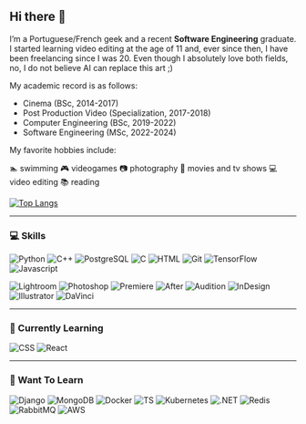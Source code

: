 ## Hi there 👋

I’m a Portuguese/French geek and a recent **Software Engineering** graduate. I started learning video editing at the age of 11 and, ever since then, I have been freelancing since I was 20. Even though I absolutely love both fields, no, I do not believe AI can replace this art ;)

My academic record is as follows:
- Cinema (BSc, 2014-2017)
- Post Production Video (Specialization, 2017-2018)
- Computer Engineering (BSc, 2019-2022)
- Software Engineering (MSc, 2022-2024)

My favorite hobbies include:

:swimmer: swimming :video_game: videogames :camera: photography :movie_camera: movies and tv shows :computer: video editing :books: reading

[![Top Langs](https://github-readme-stats.vercel.app/api/top-langs/?username=Squalexy&size_weight=0.5&count_weight=0.5&layout=compact&theme=dracula&langs_count=10)](https://github.com/anuraghazra/github-readme-stats)

---

### :computer: Skills 

![Python](https://img.shields.io/badge/Python-%233776AB?style=flat&logo=python&logoColor=%233776AB&labelColor=black)
![C++](https://img.shields.io/badge/C%2B%2B-%2300599C?style=flat&logo=C%2B%2B&logoColor=%2300599C&labelColor=black) 
![PostgreSQL](https://img.shields.io/badge/PostgreSQL-%234169E1?style=flat&logo=PostgreSQL&logoColor=%234169E1&labelColor=black) 
![C](https://img.shields.io/badge/C-%23A8B9CC?style=flat&logo=C&logoColor=%23A8B9CC&labelColor=black)
![HTML](https://img.shields.io/badge/HTML5-%23E34F26?style=flat&logo=HTML5&logoColor=%23E34F26&labelColor=black) 
![Git](https://img.shields.io/badge/Git-%23F05032?style=flat&logo=Git&logoColor=%23F05032&labelColor=black) 
![TensorFlow](https://img.shields.io/badge/TensorFlow-%23FF6F00?style=flat&logo=TensorFlow&logoColor=%23FF6F00&labelColor=black) 
![Javascript](https://img.shields.io/badge/JavaScript-%23F7DF1E?style=flat&logo=JavaScript&logoColor=%23F7DF1E&labelColor=black)


![Lightroom](https://img.shields.io/badge/Lightroom-%2331A8FF?style=flat&logo=Adobe%20Lightroom&logoColor=%2331A8FF&labelColor=black)
![Photoshop](https://img.shields.io/badge/Photoshop-%2331A8FF?style=flat&logo=Adobe%20Photoshop&logoColor=%2331A8FF&labelColor=black)
![Premiere](https://img.shields.io/badge/Premiere-%239999FF?style=flat&logo=Adobe%20Premiere%20Pro&logoColor=%239999FF&labelColor=black)
![After](https://img.shields.io/badge/After%20Effects-%239999FF?style=flat&logo=Adobe%20After%20Effects&logoColor=%239999FF&labelColor=black)
![Audition](https://img.shields.io/badge/Audition-%239999FF?style=flat&logo=Adobe%20Audition&logoColor=%239999FF&labelColor=black)
![InDesign](https://img.shields.io/badge/InDesign-%23FF3366?style=flat&logo=Adobe%20InDesign&logoColor=%23FF3366&labelColor=black)
![Illustrator](https://img.shields.io/badge/Illustrator-%23FF9A00?style=flat&logo=Adobe%20Illustrator&logoColor=%23FF9A00&labelColor=black)
![DaVinci](https://img.shields.io/badge/DaVinci%20Resolve-%23233A51?style=flat&logo=DaVinci%20Resolve&logoColor=%23233A51&labelColor=black)


---

###  :book: Currently Learning 

![CSS](https://img.shields.io/badge/CSS3-%231572B6?style=flat&logo=css3&logoColor=%231572B6&labelColor=black) 
![React](https://img.shields.io/badge/ReactJS-%2361DAFB?style=flat&logo=react&logoColor=%2361DAFB&labelColor=black)

---

###  :rocket: Want To Learn

![Django](https://img.shields.io/badge/Django-%23092E20?style=flat&logo=Django&logoColor=%23092E20&labelColor=black) 
![MongoDB](https://img.shields.io/badge/MongoDB-%2347A248?style=flat&logo=MongoDB&logoColor=%2347A248&labelColor=black) 
![Docker](https://img.shields.io/badge/Docker-%232496ED?style=flat&logo=Docker&logoColor=%232496ED&labelColor=black)
![TS](https://img.shields.io/badge/TypeScript-%233178C6?style=flat&logo=TypeScript&logoColor=%233178C6&labelColor=black) 
![Kubernetes](https://img.shields.io/badge/Kubernetes-%23326CE5?style=flat&logo=Kubernetes&logoColor=%23326CE5&labelColor=black)
![.NET](https://img.shields.io/badge/.NET-%23512BD4?style=flat&logo=.NET&logoColor=%23512BD4&labelColor=black)
![Redis](https://img.shields.io/badge/Redis-%23FF4438?style=flat&logo=Redis&logoColor=%23FF4438&labelColor=black)
![RabbitMQ](https://img.shields.io/badge/RabbitMQ-%23FF6600?style=flat&logo=RabbitMQ&logoColor=%23FF6600&labelColor=black)
![AWS](https://img.shields.io/badge/AWS-%23232F3E?style=flat&logo=Amazon%20Web%20Services&logoColor=%23232F3E&labelColor=black)

